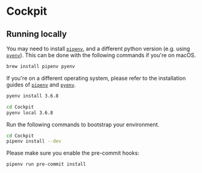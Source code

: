 # Cockpit

## Running locally

You may need to install [`pipenv`](https://github.com/pypa/pipenv#installation), and a different python version (e.g. using [`pyenv`](https://github.com/pyenv/pyenv#installation)).
This can be done with the following commands if you're on macOS.

```bash
brew install pipenv pyenv
```

If you're on a different operating system, please refer to the installation guides of [`pipenv`](https://github.com/pypa/pipenv#installation) and [`pyenv`](https://github.com/pyenv/pyenv#installation).

```bash
pyenv install 3.6.8

cd Cockpit
pyenv local 3.6.8
```

Run the following commands to bootstrap your environment.

```bash
cd Cockpit
pipenv install --dev
```

Please make sure you enable the pre-commit hooks:

```bash
pipenv run pre-commit install
```
